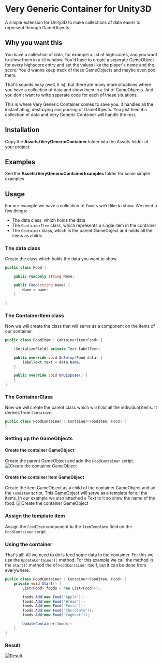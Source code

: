 # Very Generic Container for Unity3D
A simple extension for Unity3D to make collections of data easier to represent through GameObjects.

## Why you want this
You have a collection of data, for example a list of highscores, and you want to show them in a UI window. You'd have to create a seperate GameObject for every highscore entry and set the values like the player's name and the score. You'd wanna keep track of these GameObjects and maybe even pool them.

That's sounds easy (well, it is), but there are many more situations where you have a collection of data and show them in a list of GameObjects. And you don't want to write seperate code for each of these situations.

This is where Very Generic Container comes to save you. It handles all the instantiating, destroying and pooling of GameObjects. You just feed it a collection of data and Very Generic Container will handle the rest.

## Installation
Copy the **Assets/VeryGenericContainer** folder into the Assets folder of your project.

## Examples
See the **Assets/VeryGenericContainerExamples** folder for some simple examples.

## Usage
For our example we have a collection of ```Food```'s we'd like to show. We need a few things:
* The data class, which holds the data
* The ```ContainerItem``` class, which represents a single item in the container
* The ```Container``` class, which is the parent GameObject and holds all the items as childs
### The data class
Create the class which holds the data you want to show.
```c#
public class Food {

    public readonly string Name;

    public Food(string name) {
        Name = name;
    }

}
```

### The ContainerItem class
Now we will create the class that will serve as a component on the items of our container.
```c#
public class FoodItem : ContainerItem<Food> {

    [SerializeField] private Text labelText;

    public override void OnSetup(Food data) {
        labelText.text = data.Name;
    }

    public override void OnDispose() {
    }
}
```

### The ContainerClass
Now we will create the parent class which will hold all the individual items. It derives from `Container`.
```c#
public class FoodContainer : Container<FoodItem, Food> {
}
```

### Setting up the GameObjects
#### Create the container GameObject
Create the parent GameObject and add the ```FoodContainer``` script. 
![Create the container GameObject](https://user-images.githubusercontent.com/2270398/47284143-8bd53400-d5e6-11e8-9c65-8b767bc1b13e.png)
#### Create the container item GameObject
Create the item GameObject as a child of the container GameObject and ad the ```FoodItem``` script. This GameObject will serve as a template for all the items. In our example we also attached a Text to it so show the name of the food.
![Create the container GameObject](https://user-images.githubusercontent.com/2270398/47284144-8ed02480-d5e6-11e8-9a9d-c07b8662121a.png)
### Assign the template item
Assign the ```FoodItem``` component to the ```ItemTemplate``` field on the ```FoodContainer``` script. 

### Using the container
That's all! All we need to do is feed some data to the container. For this we use the ```UpdateContainer()``` method. For this example we call the method in the ```Start()``` method the of ```FoodContainer``` itself, but it can be done from everywhere.
```c#
public class FoodContainer : Container<FoodItem, Food> {
    private void Start() {
        List<Food> foods = new List<Food>();

        foods.Add(new Food("Apple"));
        foods.Add(new Food("Bread"));
        foods.Add(new Food("Pasta"));
        foods.Add(new Food("Chocolate"));
        foods.Add(new Food("Yoghurt"));

        UpdateContainer(foods);
    }
}
```
### Result
![Result](https://user-images.githubusercontent.com/2270398/47287408-6c440880-d5f2-11e8-80f1-e5e0925eab86.png)
